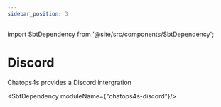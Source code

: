 ```yaml
---
sidebar_position: 3
---
```


import SbtDependency from '@site/src/components/SbtDependency';

# Discord

Chatops4s provides a Discord intergration

<SbtDependency moduleName={"chatops4s-discord"}/>
